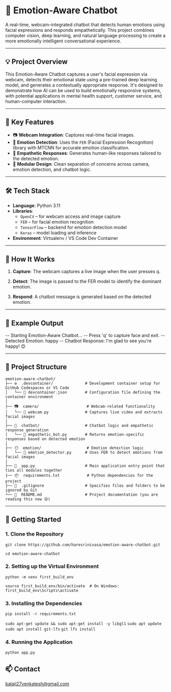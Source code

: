 # 🤖 Emotion-Aware Chatbot

A real-time, webcam-integrated chatbot that detects human emotions using facial expressions 
and responds empathetically. This project combines computer vision, deep learning, and 
natural language processing to create a more emotionally intelligent conversational experience.

---

## 💡 Project Overview

This Emotion-Aware Chatbot captures a user's facial expression via webcam, detects their emotional state using a pre-trained deep learning model, and generates a contextually appropriate response. It's designed to demonstrate how AI can be used to build emotionally responsive systems, with potential applications in mental health support, customer service, and human-computer interaction.

---

## 🎯 Key Features

- 📷 **Webcam Integration**: Captures real-time facial images.
- 🤖 **Emotion Detection**: Uses the `FER` (Facial Expression Recognition) library with MTCNN for accurate emotion classification.
- 💬 **Empathetic Responses**: Generates human-like responses tailored to the detected emotion.
- 🧩 **Modular Design**: Clean separation of concerns across camera, emotion detection, and chatbot logic.

---

## 🛠️ Tech Stack

- **Language**: Python 3.11
- **Libraries**:
  - `OpenCV` – for webcam access and image capture
  - `FER` – for facial emotion recognition
  - `TensorFlow` – backend for emotion detection model
  - `Keras` – model loading and inference
- **Environment**: Virtualenv / VS Code Dev Container

---

## 🧠 How It Works
1. **Capture**: The webcam captures a live image when the user presses q.

2. **Detect**: The image is passed to the FER model to identify the dominant emotion.

3. **Respond**: A chatbot message is generated based on the detected emotion.

---

## 📌 Example Output
-- Starting Emotion-Aware Chatbot... 
-- Press 'q' to capture face and exit.
-- Detected Emotion: happy
-- Chatbot Response: I'm glad to see you're happy! 😊

---

## 📁 Project Structure
```
emotion-aware-chatbot/
├── ⚙️  .devcontainer/              # Development container setup for GitHub Codespaces or VS Code
│   └── 📄 devcontainer.json        # Configuration file defining the container environment
│
├── 📷  camera/                     # Webcam-related functionality
│   └── 📄 webcam.py                # Captures live video and extracts facial images
│
├── 💬  chatbot/                    # Chatbot logic and empathetic response generation
│   └── 📄 empathetic_bot.py        # Returns emotion-specific responses based on detected emotion
│
├── 😶  emotion/                    # Emotion detection logic
│   └── 📄 emotion_detector.py      # Uses FER to detect emotions from facial images
│
├── 🚀  app.py                      # Main application entry point that ties all modules together 
├── 📦  requirements.txt            # Python dependencies for the project
├── 🙈  .gitignore                  # Specifies files and folders to be ignored by Git
└── 📘  README.md                   # Project documentation (you are reading this now 😜)
```
---

## 🚀 Getting Started

### 1. Clone the Repository

`git clone https://github.com/haresrinivasa/emotion-aware-chatbot.git`

`cd emotion-aware-chatbot`

### 2. Setting up the Virtual Environment

`python -m venv first_build_env`

`source first_build_env/bin/activate  # On Windows: first_build_env\Scripts\activate`

### 3. Installing the Dependencies

`pip install -r requirements.txt`

`sudo apt-get update && sudo apt-get install -y libgl1` 
`sudo apt update`
`sudo apt install git-lfs`
`git lfs install`

### 4. Running the Application

`python app.py`

## 📫 Contact
balaji27venkatesh@gmail.com
